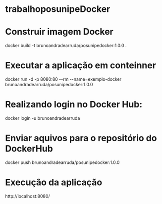 # trabalhoposunipeDocker
 


# Construir imagem Docker

docker build -t brunoandradearruda/posunipedocker:1.0.0 .


# Executar a aplicação em conteinner

docker run -d -p 8080:80 --rm --name=exemplo-docker brunoandradearruda/posunipedocker:1.0.0


# Realizando login no Docker Hub:
 
docker login -u brunoandradearruda
 

# Enviar aquivos para o repositório do DockerHub
 
docker push brunoandradearruda/posunipedocker:1.0.0


# Execução da aplicação

http://localhost:8080/




